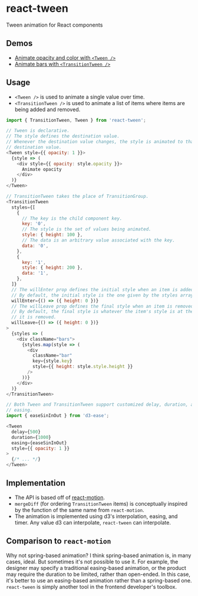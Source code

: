 react-tween
===
Tween animation for React components

Demos
---
- [Animate opacity and color with `<Tween />`](http://codepen.io/mking-clari/pen/JRqzLN)
- [Animate bars with `<TransitionTween />`](http://codepen.io/mking-clari/pen/yadomz)

Usage
---
- `<Tween />` is used to animate a single value over time.
- `<TransitionTween />` is used to animate a list of items where items are being added and removed.

```javascript
import { TransitionTween, Tween } from 'react-tween';

// Tween is declarative.
// The style defines the destination value.
// Whenever the destination value changes, the style is animated to that
// destination value.
<Tween style={{ opacity: 1 }}>
  {style => (
    <div style={{ opacity: style.opacity }}>
      Animate opacity
    </div>
  )}
</Tween>

// TransitionTween takes the place of TransitionGroup.
<TransitionTween
  styles={[
    {
      // The key is the child component key.
      key: '0',
      // The style is the set of values being animated.
      style: { height: 100 },
      // The data is an arbitrary value associated with the key.
      data: '0',
    },
    {
      key: '1',
      style: { height: 200 },
      data: '1',
    },
  ]}
  // The willEnter prop defines the initial style when an item is added.
  // By default, the initial style is the one given by the styles array.
  willEnter={() => ({ height: 0 })}
  // The willLeave prop defines the final style when an item is removed.
  // By default, the final style is whatever the item's style is at the time
  // it is removed.
  willLeave={() => ({ height: 0 })}
>
  {styles => (
    <div className="bars">
      {styles.map(style => (
        <div
          className="bar"
          key={style.key}
          style={{ height: style.style.height }}
        />
      ))}
    </div>
  )}
</TransitionTween>

// Both Tween and TransitionTween support customized delay, duration, and
// easing.
import { easeSinInOut } from 'd3-ease';

<Tween
  delay={500}
  duration={1000}
  easing={easeSinInOut}
  style={{ opacity: 1 }}
>
  {/* ... */}
</Tween>
```

Implementation
---
- The API is based off of [react-motion](https://github.com/chenglou/react-motion).
- `mergeDiff` (for ordering `TransitionTween` items) is conceptually inspired by the function of the same name from `react-motion`.
- The animation is implemented using d3's interpolation, easing, and timer. Any value d3 can interpolate, `react-tween` can interpolate.

Comparison to `react-motion`
---
Why not spring-based animation? I think spring-based animation is, in many cases, ideal. But sometimes it's not possible to use it. For example, the designer may specify a traditional easing-based animation, or the product may require the duration to be limited, rather than open-ended. In this case, it's better to use an easing-based animation rather than a spring-based one. `react-tween` is simply another tool in the frontend developer's toolbox.
